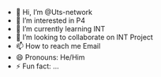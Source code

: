 - 👋 Hi, I’m @Uts-network
- 👀 I’m interested in P4
- 🌱 I’m currently learning INT
- 💞️ I’m looking to collaborate on INT Project
- 📫 How to reach me Email
- 😄 Pronouns: He/Him
- ⚡ Fun fact: ...

<!---
Uts-network/Uts-network is a ✨ special ✨ repository because its `README.md` (this file) appears on your GitHub profile.
You can click the Preview link to take a look at your changes.
--->
